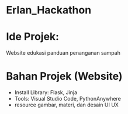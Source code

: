 # Erlan_Hackathon

# Ide Projek:
Website edukasi panduan penanganan sampah

# Bahan Projek (Website)
* Install Library: Flask, Jinja
* Tools: Visual Studio Code, PythonAnywhere
* resource gambar, materi, dan desain UI UX
